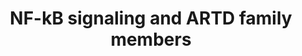 ---
annotations:
- id: PW:0000499
  parent: signaling pathway
  type: Pathway Ontology
  value: nuclear factor kappa B signaling pathway
- id: DOID:10286
  parent: disease of cellular proliferation
  type: Disease Ontology
  value: prostate carcinoma
- id: DOID:684
  parent: disease of cellular proliferation
  type: Disease Ontology
  value: hepatocellular carcinoma
- id: DOID:934
  parent: disease by infectious agent
  type: Disease Ontology
  value: viral infectious disease
authors:
- Eweitz
citedin: ''
communities: []
description: NF-κB binds to and represses the PARP10 promoter, resulting in transcriptional
  suppression in hepatocellular carcinoma.  In prostate carcinoma resistant to gemcitabine,
  constitutive activation of NF-κB signaling is crucial, and elevated levels of PARP14
  (ARTD8) are associated with poor patient outcomes.  PARP14 plays a key role in cell
  survival and is essential for sustaining NF-κB signaling. Mechanistically, the reduction
  in NF-κB signaling is attributed to decreased phosphorylation of IκBα.  The canonical
  NF-κB pathway is activated in response to viral infections. Mechanistically, the
  binding of 5′-triphosphate-modified RNA to RIG-I complexes enhances its interaction
  with MAVS, activating the IKK complex, which leads to IκBα degradation and the release
  of NF-κB dimers. Interestingly, the catalytically inactive RNA-binding protein PARP13
  (ARTD13) restricts the replication of oncogenic viruses by stabilizing the activated
  RIG-I complex's binding to MAVS, thus enhancing NF-κB signaling. This suggests that
  PARP13 may play a protective role against malignant transformation and cancer progression.  PARP12
  localizes to p62/SQSTM1 foci, and its activity is essential for initiating the NF-κB
  signaling cascade.  ER-stress-induced inflammation and activation of the unfolded
  protein response (UPR) are transmitted through ER-associated stress sensors. These
  sensors significantly contribute to tumor progression and metastasis in an NF-κB-dependent
  manner. Mechanistically, activated IRE-1α recruits TRAF2, which activates the canonical
  pathway via IKK, leading to the release of NF-κB dimers. Simultaneously, PERK triggers
  an eIF2α-dependent reduction in translation, lowering overall IκB levels and shifting
  the equilibrium from complexed, inactive NF-κB to a free, transiently active form.
  During ER stress, PARP16, an ER-anchored protein, modifies itself and two stress
  sensors, IRE-1α and PERK. Activation of PARP16 promotes IRE-1α and PERK signaling,
  even in the absence of ER stress, and is crucial for their activity during the UPR.  Both
  PARP1 (ARTD1) and its enzymatic activity are linked to increased NF-κB signaling.
  In TNFα-stimulated NIH3T3 fibroblasts lacking PARP1, NF-κB target gene expression
  is suppressed, despite NF-κB being localized in the nucleus. Moreover, LPS treatment
  of wild-type or PARP1-deficient mice reinforces the involvement of PARP1 in NF-κB's
  transcriptional activity. Mechanistically, LPS-dependent NF-κB activation in primary
  murine fibroblasts is driven by the interaction of PARP1 with transcriptional coactivators
  CREB-binding protein (CBP) and p300. This complex formation leads to PARP1 acetylation,
  enabling the PARP1-CBP-p300 complex to interact with the p50 subunit of NF-κB, thus
  activating NF-κB signaling and initiating the transcription of proinflammatory cytokines,
  chemokines, transcription factors, and other inflammatory mediators.  In non-canonical
  NF-κB signaling, NF-κB2 processing is regulated by NIK, which is downregulated by
  non-canonical IKK TBK1. In an NF-κB-independent context, TBK1 activates IRF3 in
  response to viral infections. Notably, TBK1 kinase activity and antiviral response
  efficacy are negatively regulated by PARP7 (ARTD14/TIPARP)-mediated ADP-ribosylation.  In
  HeLa and U2OS cells, PARP10 inhibits IKK complex activation and NF-κB signaling.
  Mechanistically, PARP10 reduces K63-linked polyubiquitination of NEMO, which prevents
  IKK complex assembly and activation.  Inspired by Figure 1 and associated description
  in [Boehi et al. (2021)](https://pmc.ncbi.nlm.nih.gov/articles/PMC8560908/).
last-edited: 2025-03-27
ndex: null
organisms:
- Homo sapiens
redirect_from:
- /index.php/Pathway:WP5527
- /instance/WP5527
- /instance/WP5527_r138257
revision: r138257
schema-jsonld:
- '@context': https://schema.org/
  '@id': https://wikipathways.github.io/pathways/WP5527.html
  '@type': Dataset
  creator:
    '@type': Organization
    name: WikiPathways
  description: NF-κB binds to and represses the PARP10 promoter, resulting in transcriptional
    suppression in hepatocellular carcinoma.  In prostate carcinoma resistant to gemcitabine,
    constitutive activation of NF-κB signaling is crucial, and elevated levels of
    PARP14 (ARTD8) are associated with poor patient outcomes.  PARP14 plays a key
    role in cell survival and is essential for sustaining NF-κB signaling. Mechanistically,
    the reduction in NF-κB signaling is attributed to decreased phosphorylation of
    IκBα.  The canonical NF-κB pathway is activated in response to viral infections.
    Mechanistically, the binding of 5′-triphosphate-modified RNA to RIG-I complexes
    enhances its interaction with MAVS, activating the IKK complex, which leads to
    IκBα degradation and the release of NF-κB dimers. Interestingly, the catalytically
    inactive RNA-binding protein PARP13 (ARTD13) restricts the replication of oncogenic
    viruses by stabilizing the activated RIG-I complex's binding to MAVS, thus enhancing
    NF-κB signaling. This suggests that PARP13 may play a protective role against
    malignant transformation and cancer progression.  PARP12 localizes to p62/SQSTM1
    foci, and its activity is essential for initiating the NF-κB signaling cascade.  ER-stress-induced
    inflammation and activation of the unfolded protein response (UPR) are transmitted
    through ER-associated stress sensors. These sensors significantly contribute to
    tumor progression and metastasis in an NF-κB-dependent manner. Mechanistically,
    activated IRE-1α recruits TRAF2, which activates the canonical pathway via IKK,
    leading to the release of NF-κB dimers. Simultaneously, PERK triggers an eIF2α-dependent
    reduction in translation, lowering overall IκB levels and shifting the equilibrium
    from complexed, inactive NF-κB to a free, transiently active form. During ER stress,
    PARP16, an ER-anchored protein, modifies itself and two stress sensors, IRE-1α
    and PERK. Activation of PARP16 promotes IRE-1α and PERK signaling, even in the
    absence of ER stress, and is crucial for their activity during the UPR.  Both
    PARP1 (ARTD1) and its enzymatic activity are linked to increased NF-κB signaling.
    In TNFα-stimulated NIH3T3 fibroblasts lacking PARP1, NF-κB target gene expression
    is suppressed, despite NF-κB being localized in the nucleus. Moreover, LPS treatment
    of wild-type or PARP1-deficient mice reinforces the involvement of PARP1 in NF-κB's
    transcriptional activity. Mechanistically, LPS-dependent NF-κB activation in primary
    murine fibroblasts is driven by the interaction of PARP1 with transcriptional
    coactivators CREB-binding protein (CBP) and p300. This complex formation leads
    to PARP1 acetylation, enabling the PARP1-CBP-p300 complex to interact with the
    p50 subunit of NF-κB, thus activating NF-κB signaling and initiating the transcription
    of proinflammatory cytokines, chemokines, transcription factors, and other inflammatory
    mediators.  In non-canonical NF-κB signaling, NF-κB2 processing is regulated by
    NIK, which is downregulated by non-canonical IKK TBK1. In an NF-κB-independent
    context, TBK1 activates IRF3 in response to viral infections. Notably, TBK1 kinase
    activity and antiviral response efficacy are negatively regulated by PARP7 (ARTD14/TIPARP)-mediated
    ADP-ribosylation.  In HeLa and U2OS cells, PARP10 inhibits IKK complex activation
    and NF-κB signaling. Mechanistically, PARP10 reduces K63-linked polyubiquitination
    of NEMO, which prevents IKK complex assembly and activation.  Inspired by Figure
    1 and associated description in [Boehi et al. (2021)](https://pmc.ncbi.nlm.nih.gov/articles/PMC8560908/).
  keywords:
  - BTRC
  - CHUK
  - CREBBP
  - CUL1
  - EIF2AK3
  - EP300
  - ERN1
  - GSK3B
  - IKBKB
  - IKBKG
  - MAP3K14
  - MAVS
  - NFKB1
  - NFKB2
  - NFKBIA
  - PARP1
  - PARP10
  - PARP12
  - PARP14
  - PARP16
  - RBX1
  - REL
  - RELA
  - RELB
  - RIGI
  - SKP1
  - TBK1
  - TIPARP
  - ZC3HAV1
  license: CC0
  name: NF-kB signaling and ARTD family members
seo: CreativeWork
title: NF-kB signaling and ARTD family members
wpid: WP5527
---